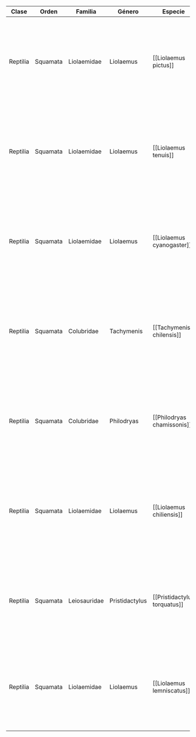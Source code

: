 | Clase    | Orden    | Familia      | Género         | Especie                      | NombreComún               | CategoríaUICN | EstadoConservaciónNacional | SectorenlaRBHH                               | Presencia        | TipoDeDato  | Fuente                                                                                                                                |     |     |     |     |     |     |     |     |     |     |     |     |     |
| -------- | -------- | ------------ | -------------- | ---------------------------- | ------------------------- | ------------- | -------------------------- | -------------------------------------------- | ---------------- | ----------- | ------------------------------------------------------------------------------------------------------------------------------------- | --- | --- | --- | --- | --- | --- | --- | --- | --- | --- | --- | --- | --- |
| Reptilia | Squamata | Liolaemidae  | Liolaemus      | [[Liolaemus pictus]]         | Lagartija Pintada         | LC            | LC                         | Sector hidrófilo asociado el lago Pirehueico | VIII a XI Región | Observación | Demangel, D. (2016) Guía de Campo Reptiles del centro sur de Chile. Ed. Corporación Chilena de la Madera. Concepción, Chile. P114-115 |     |     |     |     |     |     |     |     |     |     |     |     |     |
| Reptilia | Squamata | Liolaemidae  | Liolaemus      | [[Liolaemus tenuis]]         | Lagartija Esbelta         | LC            | LC                         | Sector hidrófilo asociado el lago Pirehueico | IV a X Región    | Observación | Demangel, D. (2016) Guía de Campo Reptiles del centro sur de Chile. Ed. Corporación Chilena de la Madera. Concepción, Chile. P130-131 |     |     |     |     |     |     |     |     |     |     |     |     |     |
| Reptilia | Squamata | Liolaemidae  | Liolaemus      | [[Liolaemus cyanogaster]]    | Lagartija de Vientre Azul | LC            | LC                         | Sector hidrófilo asociado el lago Pirehueico | VII a X Región   | Observación | Demangel, D. (2016) Guía de Campo Reptiles del centro sur de Chile. Ed. Corporación Chilena de la Madera. Concepción, Chile. P86-87   |     |     |     |     |     |     |     |     |     |     |     |     |     |
| Reptilia | Squamata | Colubridae   | Tachymenis     | [[Tachymenis chilensis]]     | Culebra de Cola Corta     | NT            | LC                         | Sector hidrófilo asociado el lago Pirehueico | II a X Región    | Observación | Demangel, D. (2016) Guía de Campo Reptiles del centro sur de Chile. Ed. Corporación Chilena de la Madera. Concepción, Chile. p42-43   |     |     |     |     |     |     |     |     |     |     |     |     |     |
| Reptilia | Squamata | Colubridae   | Philodryas     | [[Philodryas chamissonis]]   | Culebra de Cola Larga     | LC            | LC                         | Sector hidrófilo asociado el lago Pirehueico | II a XIV Región  | Observación | Demangel, D. (2016) Guía de Campo Reptiles del centro sur de Chile. Ed. Corporación Chilena de la Madera. Concepción, Chile. p40-41   |     |     |     |     |     |     |     |     |     |     |     |     |     |
| Reptilia | Squamata | Liolaemidae  | Liolaemus      | [[Liolaemus chiliensis]]     | Lagarto Chillón           | LC            | LC                         |                                              | IV a XIV Región  | Observación | Demangel, D. (2016) Guía de Campo Reptiles del centro sur de Chile. Ed. Corporación Chilena de la Madera. Concepción, Chile. P72-73   |     |     |     |     |     |     |     |     |     |     |     |     |     |
| Reptilia | Squamata | Leiosauridae | Pristidactylus | [[Pristidactylus torquatus]] | Gruñidor del Sur          | LC            | VU                         |                                              | VI a XIV Región  | Observación | Demangel, D. (2016) Guía de Campo Reptiles del centro sur de Chile. Ed. Corporación Chilena de la Madera. Concepción, Chile. P56-57   |     |     |     |     |     |     |     |     |     |     |     |     |     |
| Reptilia | Squamata | Liolaemidae  | Liolaemus      | [[Liolaemus lemniscatus]]    | Lagartija lemniscata      | LC            | LC                         |                                              | IV a XIV Región  | Observación | Ministerio del Medio Ambiente. 2015. Ficha de Antecedentes de Especie Liolaemus lemniscatus (Gravenhorst, 1838)                       |     |     |     |     |     |     |     |     |     |     |     |     |     |
|          |          |              |                |                              |                           |               |                            |                                              |                  |             |                                                                                                                                       |     |     |     |     |     |     |     |     |     |     |     |     |     |
